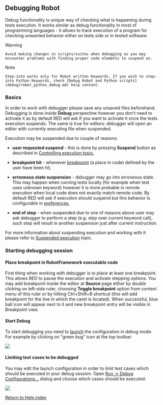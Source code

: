 ## Debugging Robot

Debug functionality is unique way of checking what is happening during tests
execution. It works similar as debug functionality in most of programming
languages - it allows to track execution of a program for checking unwanted
behavior either on tests side or in tested software.

Warning

    Avoid making changes in scripts/suites when debugging as you may encounter problems with finding proper code elements to suspend on. 

Note

    Step-into works only for Robot written Keywords. If you wish to step-into Python Keywords, check [Debug Robot and Python scripts](debug/robot_python_debug.md) help content. 

### Basics

In order to work with debugger please save any unsaved files beforehand.
Debugging is done inside **Debug** perspective however you don't need to
activate it as by default RED will ask if you want to activate it once the
tests execution suspends. The same is true for editors: debugger will open an
editor with currently executing file when suspended.

Execution may be suspended due to couple of reasons:

  * **user requested suspend** \- this is done by pressing **Suspend** button as described in [Controlling execution topic](exec_control.md), 

  * **breakpoint hit** \- whenever [breakpoint](debug/breakpoints.md) (a place in code) defined by the user have been hit, 

  * **erroneous state suspension** \- debugger may go into erroneous state. This may happen when running tests locally (for example when test uses unknown keyword) however it is more probable in remote execution when local code does not exactly match remote code. By default RED will ask if execution should suspend but this behavior is configurable in [preferences](debug/preferences.md), 

  * **end of step** \- when suspended due to one of reasons above user may ask debugger to perform a step (e.g. step over current keyword call), such step will result in another suspension just after current instruction. 

For more information about suspending execution and working with it please
refer to [ Suspended execution](debug/suspended_execution.md) topic.

### Starting debugging session

#### Place breakpoint in RobotFramework executable code

First thing when working with debugger is to place at least one breakpoint.
This allows RED to pause the execution and activate stepping options. You may
add breakpoint inside the editor at **Source** page either by double clicking
on left-side ruler, choosing **Toggle breakpoint** option from context menu of
this ruler or by hitting  Ctrl+Shift+B shortcut (this will add breakpoint for
the line in which the caret is located). When successful, blue ball icon will
appear next to it and new breakpoint entry will be visible in Breakpoint view.

#### Start Debug

To start debugging you need to [launch](ui_elements.md) the configuration in
debug mode. For example by clicking on "green bug" icon at the top toolbar:

![](images/debug_3.png)

#### Limiting test cases to be debugged

You may edit the launch configuration in order to limit test cases which
should be executed in your debug session. Open [ Run -> Debug
Configurations...](javascript:executeCommand\('org.eclipse.debug.ui.commands.OpenDebugConfigurations'\))
dialog and choose which cases should be executed:

![](images/debug_4.png)  

[Return to Help index](http://nokia.github.io/RED/help/)
